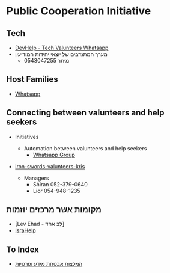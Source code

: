 # Public Cooperation Initiative

## Tech

- [DevHelp - Tech Valunteers Whatsapp](<https://chat.whatsapp.com/GLmj3FDWiCW1RWDRnL79UV>)
- מערך המתנדבים של יוצאי יחידות המודיעין
  - מיתר 0543047255

## Host Families

- [Whatsapp](<https://chat.whatsapp.com/E6GofQiyosDLndYKKCcC4v>)

## Connecting between valunteers and help seekers

- Initiatives
  - Automation between valunteers and help seekers
    - [Whatsapp Group](<https://chat.whatsapp.com/JuJ1da4wYbe16uZL0cqL40>)

- [iron-swords-valunteers-kris](<https://iron-swords-valunteers-kris.co.il>)
  - Managers
    - Shiran 052-379-0640
    - Lior 054-948-1235

## מקומות אשר מרכזים יוזמות

- [Lev Ehad - לב אחד]
- [IsraHelp](<https://linktr.ee/israhelp>)

## To Index

- [המלצות אבטחת מידע ופרטיות](<https://docs.google.com/document/d/1WqZukKOUUrUclxlBluOYDqpSxgMIGuZQ0WBt7uunTFU/edit>)
